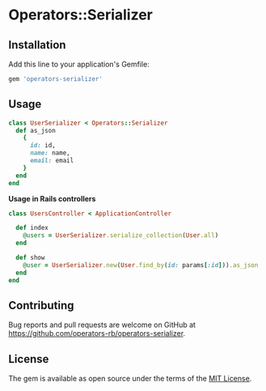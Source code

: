 # Operators::Serializer


## Installation

Add this line to your application's Gemfile:

```ruby
gem 'operators-serializer'
```

## Usage

```ruby
class UserSerializer < Operators::Serializer
  def as_json
    {
      id: id,
      name: name,
      email: email
    }
  end
end
```

**Usage in Rails controllers**
```ruby
class UsersController < ApplicationController

  def index
    @users = UserSerializer.serialize_collection(User.all)
  end

  def show
    @user = UserSerializer.new(User.find_by(id: params[:id])).as_json
  end
end
```

## Contributing

Bug reports and pull requests are welcome on GitHub at https://github.com/operators-rb/operators-serializer.


## License

The gem is available as open source under the terms of the [MIT License](http://opensource.org/licenses/MIT).

